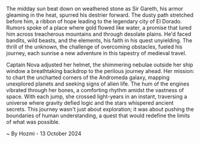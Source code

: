 
The midday sun beat down on weathered stone as Sir Gareth, his armor gleaming in the heat, spurred his destrier forward. The dusty path stretched before him, a ribbon of hope leading to the legendary city of El Dorado. Rumors spoke of a place where gold flowed like water, a promise that lured him across treacherous mountains and through desolate plains. He'd faced bandits, wild beasts, and the elements, his faith in his quest unyielding. The thrill of the unknown, the challenge of overcoming obstacles, fueled his journey, each sunrise a new adventure in this tapestry of medieval travel.

Captain Nova adjusted her helmet, the shimmering nebulae outside her ship window a breathtaking backdrop to the perilous journey ahead. Her mission: to chart the uncharted corners of the Andromeda galaxy, mapping unexplored planets and seeking signs of alien life. The hum of the engines vibrated through her bones, a comforting rhythm amidst the vastness of space. With each jump, she crossed light-years in an instant, traversing a universe where gravity defied logic and the stars whispered ancient secrets. This journey wasn't just about exploration; it was about pushing the boundaries of human understanding, a quest that would redefine the limits of what was possible. 

~ By Hozmi - 13 October 2024
